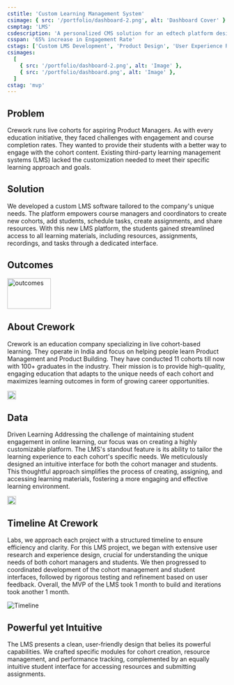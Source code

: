 ```yaml
---
cstitle: 'Custom Learning Management System'
csimage: { src: '/portfolio/dashboard-2.png', alt: 'Dashboard Cover' }
csmptag: 'LMS'
csdescription: 'A personalized CMS solution for an edtech platform designed to increase engagement by delivering tailored learning experiences.'
csspan: '65% increase in Engagement Rate'
cstags: ['Custom LMS Development', 'Product Design', 'User Experience Research']
csimages:
  [
    { src: '/portfolio/dashboard-2.png', alt: 'Image' },
    { src: '/portfolio/dashboard.png', alt: 'Image' },
  ]
cstag: 'mvp'
---
```


## Problem

Crework runs live cohorts for aspiring Product Managers. As with every education initiative, they faced challenges with engagement and course completion rates. They wanted to provide their students with a better way to engage with the cohort content. Existing third-party learning management systems (LMS) lacked the customization needed to meet their specific learning approach and goals.

## Solution

We developed a custom LMS software tailored to the company's unique needs. The platform empowers course
managers and coordinators to create new cohorts, add students, schedule tasks, create assignments,
and share resources. With this new LMS platform, the students gained streamlined access to all
learning materials, including resources, assignments, recordings, and tasks through a dedicated
interface.

## Outcomes

<img
src="https://res.cloudinary.com/crework-cloud/image/upload/v1727444997/casestudies/Frame_2147206011_1_mqp6su.svg"
alt="outcomes"
width="100"
height="70"
class="w-full !border-none"
/>

## About Crework

Crework is an education company specializing in live cohort-based learning. They
operate in India and focus on helping people learn Product Management and Product Building. They
have conducted 11 cohorts till now with 100+ graduates in the industry. Their mission is to provide
high-quality, engaging education that adapts to the unique needs of each cohort and maximizes
learning outcomes in form of growing career opportunities.

<img
  src="/portfolio/pm-2.png"
  alt="Dashboard"
  width="20"
  height="20"
  class="w-full bg-black"
/>

## Data

Driven Learning Addressing the challenge of maintaining student engagement in online learning, our
focus was on creating a highly customizable platform. The LMS's standout feature is its ability to
tailor the learning experience to each cohort's specific needs. We meticulously designed an
intuitive interface for both the cohort manager and students. This thoughtful approach simplifies
the process of creating, assigning, and accessing learning materials, fostering a more engaging and
effective learning environment.

<img
  src="/portfolio/dashboard-3.png"
  alt="Dashboard"
  width="20"
  height="20"
  class="w-full bg-black"
/>

## Timeline At Crework

Labs, we approach each project with a structured timeline to ensure efficiency and clarity. For this
LMS project, we began with extensive user research and experience design, crucial for understanding
the unique needs of both cohort managers and students. We then progressed to coordinated development
of the cohort management and student interfaces, followed by rigorous testing and refinement based
on user feedback. Overall, the MVP of the LMS took 1 month to build and iterations took another 1
month.

![Timeline](/portfolio/timeline.png)

## Powerful yet Intuitive

The LMS presents a clean, user-friendly design that belies its powerful capabilities. We crafted specific modules for cohort
creation, resource management, and performance tracking, complemented by an equally intuitive
student interface for accessing resources and submitting assignments.

